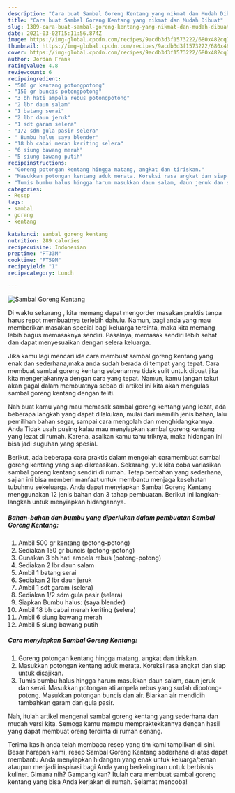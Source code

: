 ```yaml
---
description: "Cara buat Sambal Goreng Kentang yang nikmat dan Mudah Dibuat"
title: "Cara buat Sambal Goreng Kentang yang nikmat dan Mudah Dibuat"
slug: 1309-cara-buat-sambal-goreng-kentang-yang-nikmat-dan-mudah-dibuat
date: 2021-03-02T15:11:56.874Z
image: https://img-global.cpcdn.com/recipes/9acdb3d3f1573222/680x482cq70/sambal-goreng-kentang-foto-resep-utama.jpg
thumbnail: https://img-global.cpcdn.com/recipes/9acdb3d3f1573222/680x482cq70/sambal-goreng-kentang-foto-resep-utama.jpg
cover: https://img-global.cpcdn.com/recipes/9acdb3d3f1573222/680x482cq70/sambal-goreng-kentang-foto-resep-utama.jpg
author: Jordan Frank
ratingvalue: 4.8
reviewcount: 6
recipeingredient:
- "500 gr kentang potongpotong"
- "150 gr buncis potongpotong"
- "3 bh hati ampela rebus potongpotong"
- "2 lbr daun salam"
- "1 batang serai"
- "2 lbr daun jeruk"
- "1 sdt garam selera"
- "1/2 sdm gula pasir selera"
- " Bumbu halus saya blender"
- "18 bh cabai merah keriting selera"
- "6 siung bawang merah"
- "5 siung bawang putih"
recipeinstructions:
- "Goreng potongan kentang hingga matang, angkat dan tiriskan."
- "Masukkan potongan kentang aduk merata. Koreksi rasa angkat dan siap untuk disajikan."
- "Tumis bumbu halus hingga harum masukkan daun salam, daun jeruk dan serai. Masukkan potongan ati ampela rebus yang sudah dipotong-potong. Masukkan potongan buncis dan air. Biarkan air mendidih tambahkan garam dan gula pasir."
categories:
- Resep
tags:
- sambal
- goreng
- kentang

katakunci: sambal goreng kentang 
nutrition: 289 calories
recipecuisine: Indonesian
preptime: "PT33M"
cooktime: "PT59M"
recipeyield: "1"
recipecategory: Lunch

---
```



![Sambal Goreng Kentang](https://img-global.cpcdn.com/recipes/9acdb3d3f1573222/680x482cq70/sambal-goreng-kentang-foto-resep-utama.jpg)

Di waktu  sekarang , kita memang dapat mengorder masakan praktis tanpa harus repot membuatnya terlebih dahulu. Namun, bagi anda yang mau memberikan masakan special bagi keluarga tercinta, maka kita memang lebih bagus memasaknya sendiri. Pasalnya, memasak sendiri lebih sehat dan dapat menyesuaikan dengan selera keluarga.

Jika kamu lagi mencari ide cara membuat sambal goreng kentang yang enak dan sederhana,maka anda sudah berada di tempat yang tepat. Cara membuat sambal goreng kentang  sebenarnya tidak sulit untuk dibuat jika kita mengerjakannya dengan cara yang tepat. Namun, kamu jangan takut akan gagal dalam membuatnya 
sebab di artikel ini kita akan mengulas sambal goreng kentang dengan teliti.  



Nah buat kamu yang mau memasak sambal goreng kentang yang lezat, ada beberapa langkah yang dapat dilakukan, mulai dari memilih jenis bahan, lalu pemilihan bahan segar, sampai cara mengolah dan menghidangkannya. Anda Tidak usah pusing kalau mau menyiapkan sambal goreng kentang yang lezat di rumah. Karena, asalkan kamu  tahu triknya, maka hidangan ini bisa jadi suguhan yang spesial.

Berikut, ada beberapa cara praktis  dalam mengolah caramembuat sambal goreng kentang yang siap dikreasikan. Sekarang, yuk kita coba variasikan sambal goreng kentang sendiri di rumah. Tetap berbahan yang sederhana, sajian ini bisa memberi manfaat untuk membantu menjaga kesehatan tubuhmu sekeluarga. Anda dapat menyiapkan Sambal Goreng Kentang menggunakan 12 jenis bahan dan 3 tahap pembuatan. Berikut ini langkah-langkah untuk menyiapkan hidangannya.

<!--inarticleads1-->

##### Bahan-bahan dan bumbu yang diperlukan dalam pembuatan Sambal Goreng Kentang:

1. Ambil 500 gr kentang (potong-potong)
1. Sediakan 150 gr buncis (potong-potong)
1. Gunakan 3 bh hati ampela rebus (potong-potong)
1. Sediakan 2 lbr daun salam
1. Ambil 1 batang serai
1. Sediakan 2 lbr daun jeruk
1. Ambil 1 sdt garam (selera)
1. Sediakan 1/2 sdm gula pasir (selera)
1. Siapkan  Bumbu halus: (saya blender)
1. Ambil 18 bh cabai merah keriting (selera)
1. Ambil 6 siung bawang merah
1. Ambil 5 siung bawang putih




<!--inarticleads2-->

##### Cara menyiapkan Sambal Goreng Kentang:

1. Goreng potongan kentang hingga matang, angkat dan tiriskan.
1. Masukkan potongan kentang aduk merata. Koreksi rasa angkat dan siap untuk disajikan.
1. Tumis bumbu halus hingga harum masukkan daun salam, daun jeruk dan serai. Masukkan potongan ati ampela rebus yang sudah dipotong-potong. Masukkan potongan buncis dan air. Biarkan air mendidih tambahkan garam dan gula pasir.




Nah, itulah artikel mengenai  sambal goreng kentang  yang sederhana dan mudah versi kita. Semoga kamu mampu mempraktekkannya dengan hasil yang dapat membuat oreng tercinta di rumah senang. 

Terima kasih anda telah membaca resep yang tim kami tampilkan di sini. Besar harapan kami, resep  Sambal Goreng Kentang sederhana di atas dapat membantu Anda menyiapkan hidangan yang enak untuk keluarga/teman ataupun menjadi inspirasi bagi Anda yang berkeinginan untuk berbisnis kuliner. Gimana nih? Gampang kan? Itulah cara membuat sambal goreng kentang yang bisa Anda kerjakan di rumah. Selamat mencoba!

